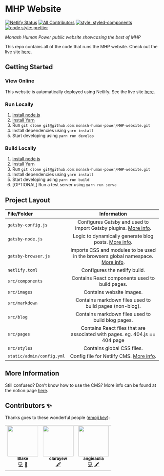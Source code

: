 # MHP Website

[![Netlify Status](https://api.netlify.com/api/v1/badges/4e11de4f-08a6-455e-a138-2c241560a582/deploy-status)](https://app.netlify.com/sites/mhp-test/deploys)
[![All Contributors](https://img.shields.io/badge/all_contributors-2-orange.svg?style=flat-square)](#contributors)
[![style: styled-components](https://img.shields.io/badge/style-%F0%9F%92%85%20styled--components-orange.svg?colorB=daa357&colorA=db748e)](https://github.com/styled-components/styled-components)
[![code style: prettier](https://img.shields.io/badge/code_style-prettier-ff69b4.svg?style=flat-square)](https://github.com/prettier/prettier)

_Monash Human Power public website showcasing the best of MHP_

This repo contains all of the code that runs the MHP website. Check out the live site [here](https://monashhumanpower.org).

## Getting Started

### View Online

This website is automatically deployed using Netlify. See the live site [here](https://monashhumanpower.org).

### Run Locally

1. [Install node.js](https://nodejs.org)
2. [Install Yarn](https://classic.yarnpkg.com/en/docs/install)
3. Run `git clone git@github.com:monash-human-power/MHP-website.git`
4. Install dependencies using `yarn install`
5. Start developing using `yarn run develop`

### Build Locally

1. [Install node.js](https://nodejs.org)
2. [Install Yarn](https://classic.yarnpkg.com/en/docs/install)
3. Run `git clone git@github.com:monash-human-power/MHP-website.git`
4. Install dependencies using `yarn install`
5. Start developing using `yarn run build`
6. [OPTIONAL] Run a test server using `yarn run serve`

## Project Layout

| File/Folder               |                                                           Information                                                            |
| :------------------------ | :------------------------------------------------------------------------------------------------------------------------------: |
| `gatsby-config.js`        | Configures Gatsby and used to import Gatsby plugins. [More info](https://www.gatsbyjs.com/tutorial/plugin-and-theme-tutorials/). |
| `gatsby-node.js`          |                 Logic to dynamically generate blog posts. [More info](https://www.gatsbyjs.org/docs/node-apis/).                 |
| `gatsby-browser.js`       |  Imports CSS and modules to be used in the browsers global namespace. [More info](https://www.gatsbyjs.org/docs/browser-apis/).  |
| `netlify.toml`            |                                                  Configures the netlify build.                                                   |
| `src/components`          |                                          Contains React components used to build pages.                                          |
| `src/images`              |                                                     Contains website images.                                                     |
| `src/markdown`            |                                     Contains markdown files used to build pages (non-blog).                                      |
| `src/blog`                |                                        Contains markdown files used to build blog pages.                                         |
| `src/pages`               |                           Contains React files that are associated with pages. eg. 404.js == 404 page                            |
| `src/styles`              |                                                    Contains global CSS files.                                                    |
| `static/admin/config.yml` |                              Config file for Netlify CMS. [More info](https://www.netlifycms.org/).                              |

## More Information

Still confused? Don't know how to use the CMS? More info can be found at the notion page [here](https://www.notion.so/MHP-Website-534dbf67d07e4ad2b16445424bbdaca8).

## Contributors ✨

Thanks goes to these wonderful people ([emoji key](https://allcontributors.org/docs/en/emoji-key)):

<!-- ALL-CONTRIBUTORS-LIST:START - Do not remove or modify this section -->
<!-- prettier-ignore-start -->
<!-- markdownlint-disable -->
<table>
  <tr>
    <td align="center"><a href="https://github.com/Blake-Haydon"><img src="https://avatars2.githubusercontent.com/u/23159604?v=4?s=100" width="100px;" alt=""/><br /><sub><b>Blake</b></sub></a><br /><a href="https://github.com/monash-human-power /MHP-Website/commits?author=Blake-Haydon" title="Code">💻</a> <a href="https://github.com/monash-human-power /MHP-Website/commits?author=Blake-Haydon" title="Documentation">📖</a></td>
    <td align="center"><a href="https://github.com/clarayew"><img src="https://avatars0.githubusercontent.com/u/71205412?v=4?s=100" width="100px;" alt=""/><br /><sub><b>clarayew</b></sub></a><br /><a href="#content-clarayew" title="Content">🖋</a></td>
    <td align="center"><a href="https://github.com/angieaulia"><img src="https://avatars2.githubusercontent.com/u/71426239?v=4?s=100" width="100px;" alt=""/><br /><sub><b>angieaulia</b></sub></a><br /><a href="https://github.com/monash-human-power /MHP-Website/commits?author=angieaulia" title="Code">💻</a> <a href="#content-angieaulia" title="Content">🖋</a></td>
  </tr>
</table>

<!-- markdownlint-restore -->
<!-- prettier-ignore-end -->

<!-- ALL-CONTRIBUTORS-LIST:END -->
